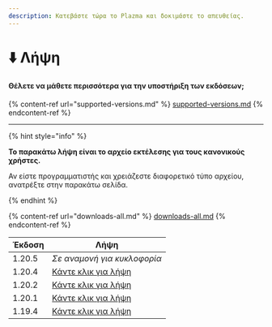 ```yaml
---
description: Κατεβάστε τώρα το Plazma και δοκιμάστε το απευθείας.
---
```


# ⬇️ Λήψη

#### Θέλετε να μάθετε περισσότερα για την υποστήριξη των εκδόσεων;

{% content-ref url="supported-versions.md" %}
[supported-versions.md](supported-versions.md)
{% endcontent-ref %}

***

{% hint style="info" %}

**Το παρακάτω λήψη είναι το αρχείο εκτέλεσης για τους κανονικούς χρήστες.**

Αν είστε προγραμματιστής και χρειάζεστε διαφορετικό τύπο αρχείου, ανατρέξτε στην παρακάτω σελίδα.

{% endhint %}

{% content-ref url="downloads-all.md" %}
[downloads-all.md](downloads-all.md)
{% endcontent-ref %}

<table data-view="cards">
    <thead>
        <tr>
            <th>Έκδοση</th>
            <th>Λήψη</th>
        </tr>
    </thead>
    <tbody>
        <tr>
            <td>1.20.5</td>
            <td><em>Σε αναμονή για κυκλοφορία</em></td>
        </tr>
        <tr>
            <td>1.20.4</td>
            <td><a href="https://github.com/PlazmaMC/Plazma/releases/download/build/1.20.4/latest/plazma-paperclip-1.20.4-R0.1-SNAPSHOT-reobf.jar">Κάντε κλικ για λήψη</a></td>
            <!--
            <td><a href="https://dl.plazmamc.org/1.20.4/">클릭하여 다운로드</a></td>
            -->
        </tr>
        <tr>
            <td>1.20.2</td>
            <td><a href="https://github.com/PlazmaMC/Plazma/releases/download/build/1.20.2/latest/plazma-paperclip-1.20.2-R0.1-SNAPSHOT-reobf.jar">Κάντε κλικ για λήψη</a></td>
            <!--
            <td><a href="https://dl.plazmamc.org/1.20.2/">클릭하여 다운로드</a></td>
            -->
        </tr>
        <tr>
            <td>1.20.1</td>
            <td><a href="https://github.com/PlazmaMC/Plazma/releases/download/build/1.20.1/latest/plazma-paperclip-1.20.1-R0.1-SNAPSHOT-reobf.jar">Κάντε κλικ για λήψη</a></td>
            <!--
            <td><a href="https://dl.plazmamc.org/1.20.1/">클릭하여 다운로드</a></td>
            -->
        </tr>
        <tr>
            <td>1.19.4</td>
            <td><a href="https://github.com/PlazmaMC/Plazma/releases/download/build/1.19.4/latest/plazma-paperclip-1.19.4-R0.1-SNAPSHOT-reobf.jar">Κάντε κλικ για λήψη</a></td>
            <!--
            <td><a href="https://dl.plazmamc.org/1.19.4/">클릭하여 다운로드</a></td>
            -->
        </tr>
    </tbody>
</table>
